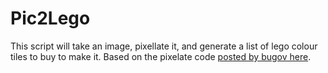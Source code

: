 # Pic2Lego
This script will take an image, pixellate it, and generate a list of lego colour tiles to buy to make it. Based on the pixelate code [posted
by bugov here](https://github.com/useless-tools/pixelate/blob/master/pixelate/pixelate.py).
